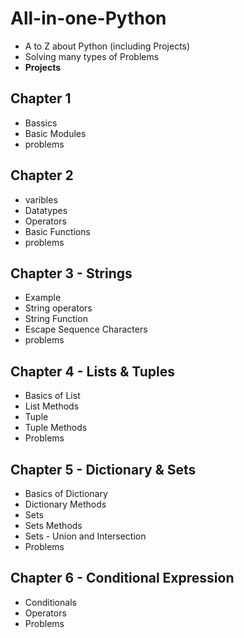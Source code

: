# All-in-one-Python
- A to Z about Python (including Projects)
- Solving many types of Problems
- <b>Projects</b>
## Chapter 1
- Bassics
- Basic Modules
- problems
## Chapter 2
- varibles
- Datatypes
- Operators
- Basic Functions
- problems
## Chapter 3 - Strings
- Example
- String operators
- String Function
- Escape Sequence Characters
- problems
## Chapter 4 - Lists & Tuples
- Basics of List
- List Methods
- Tuple
- Tuple Methods
- Problems
## Chapter 5 - Dictionary & Sets
- Basics of Dictionary
- Dictionary Methods
- Sets
- Sets Methods
- Sets - Union and Intersection
- Problems
## Chapter 6 - Conditional Expression
- Conditionals
- Operators
- Problems

